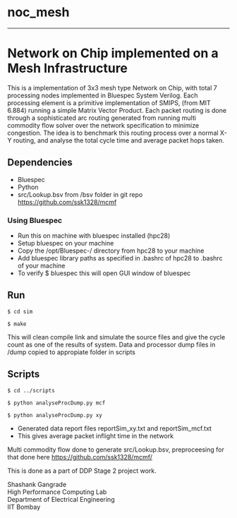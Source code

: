# noc_mesh
----

# Network on Chip implemented on a Mesh Infrastructure

This is a implementation of 3x3 mesh type Network on Chip, with total 7 processing nodes implemented in Bluespec System Verilog. Each processing element is a primitive implementation of SMIPS, (from MIT 6.884) running a simple Matrix Vector Product. Each packet routing is done through a sophisticated arc routing generated from running multi commodity flow solver over the network specification to minimize congestion. The idea is to benchmark this routing process over a normal X-Y routing, and analyse the total cycle time and average packet hops taken.

## Dependencies ##
- Bluespec 
- Python 
- src/Lookup.bsv from /bsv folder in git repo https://github.com/ssk1328/mcmf

### Using Bluespec ###
- Run this on machine with bluespec installed (hpc28)
- Setup bluespec on your machine
- Copy the /opt/Bluespec-<version>/ directory from hpc28 to your machine
- Add bluespec library paths as specified in .bashrc of hpc28 to .bashrc of your machine
- To verify $ bluespec this will open GUI window of bluespec

## Run ##
`$ cd sim `

`$ make ` 

This will clean compile link and simulate the source files and give the cycle count as one of the results of system. Data and processor dump files in /dump copied to appropiate folder in scripts

## Scripts ##
`$ cd ../scripts`

`$ python analyseProcDump.py mcf`

`$ python analyseProcDump.py xy`

- Generated data report files reportSim_xy.txt and reportSim_mcf.txt
- This gives average packet inflight time in the network

Multi commodity flow done to generate src/Lookup.bsv, preproceesing for that done here https://github.com/ssk1328/mcmf/

This is done as a part of DDP Stage 2 project work.

Shashank Gangrade  
High Performance Computing Lab  
Department of Electrical Engineering  
IIT Bombay


